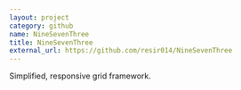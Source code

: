 ```yaml
---
layout: project
category: github
name: NineSevenThree
title: NineSevenThree
external_url: https://github.com/resir014/NineSevenThree
---
```


Simplified, responsive grid framework.
